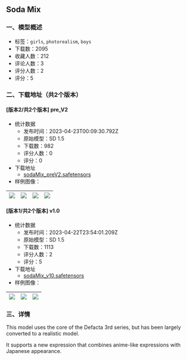 ## Soda Mix
### 一、模型概述

- 标签：`girls`, `photorealism`, `boys`
- 下载数：2095
- 收藏人数：212
- 评论人数：3
- 评分人数：2
- 评分：5

### 二、下载地址（共2个版本）

#### [版本2/共2个版本] pre_V2

- 统计数据
  - 发布时间：2023-04-23T00:09:30.792Z
  - 原始模型：SD 1.5
  - 下载数：982
  - 评分人数：0
  - 评分：0
- 下载地址
  - [sodaMix_preV2.safetensors](https://civitai.com/api/download/models/52797)
- 样例图像：

| <img src="https://image.civitai.com/xG1nkqKTMzGDvpLrqFT7WA/965e9253-c4d0-430b-82e4-240282928600/width=450/569712.jpeg" /> | <img src="https://image.civitai.com/xG1nkqKTMzGDvpLrqFT7WA/6da04dea-6c8c-471c-b026-e7a1e1832c00/width=450/569713.jpeg" /> | <img src="https://image.civitai.com/xG1nkqKTMzGDvpLrqFT7WA/9a249d59-e36c-4085-84d6-369b2b56d800/width=450/569737.jpeg" /> | <img src="https://image.civitai.com/xG1nkqKTMzGDvpLrqFT7WA/3211630e-5988-478b-cf26-67bc82916600/width=450/569738.jpeg" /> |
| ---- | ---- | ---- | ---- |

#### [版本1/共2个版本] v1.0

- 统计数据
  - 发布时间：2023-04-22T23:54:01.209Z
  - 原始模型：SD 1.5
  - 下载数：1113
  - 评分人数：2
  - 评分：5
- 下载地址
  - [sodaMix_v10.safetensors](https://civitai.com/api/download/models/52102)
- 样例图像：

| <img src="https://image.civitai.com/xG1nkqKTMzGDvpLrqFT7WA/0b32df51-b0e3-4144-c573-db6c1ec09d00/width=450/561604.jpeg" /> | <img src="https://image.civitai.com/xG1nkqKTMzGDvpLrqFT7WA/37ede143-57e7-46b4-b504-cdaa023ae900/width=450/561603.jpeg" /> | <img src="https://image.civitai.com/xG1nkqKTMzGDvpLrqFT7WA/5c116c05-f2c6-484c-d8d3-bbc039bcf900/width=450/561605.jpeg" /> |
| ---- | ---- | ---- |


### 三、详情
<p>This model uses the core of the Defacta 3rd series, but has been largely converted to a realistic model.</p><p>It supports a new expression that combines anime-like expressions with Japanese appearance.</p>